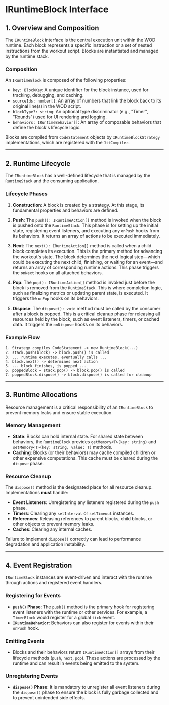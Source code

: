 # IRuntimeBlock Interface

## 1. Overview and Composition

The `IRuntimeBlock` interface is the central execution unit within the WOD runtime. Each block represents a specific instruction or a set of nested instructions from the workout script. Blocks are instantiated and managed by the runtime stack.

### Composition

An `IRuntimeBlock` is composed of the following properties:

-   `key: BlockKey`: A unique identifier for the block instance, used for tracking, debugging, and caching.
-   `sourceIds: number[]`: An array of numbers that link the block back to its original line(s) in the WOD script.
-   `blockType?: string`: An optional type discriminator (e.g., "Timer", "Rounds") used for UI rendering and logging.
-   `behaviors: IRuntimeBehavior[]`: An array of composable behaviors that define the block's lifecycle logic.

Blocks are compiled from `CodeStatement` objects by `IRuntimeBlockStrategy` implementations, which are registered with the `JitCompiler`.

---

## 2. Runtime Lifecycle

The `IRuntimeBlock` has a well-defined lifecycle that is managed by the `RuntimeStack` and the consuming application.

### Lifecycle Phases

1.  **Construction**: A block is created by a strategy. At this stage, its fundamental properties and behaviors are defined.

2.  **Push**: The `push(): IRuntimeAction[]` method is invoked when the block is pushed onto the `RuntimeStack`. This phase is for setting up the initial state, registering event listeners, and executing any `onPush` hooks from its behaviors. It returns an array of actions to be executed immediately.

3.  **Next**: The `next(): IRuntimeAction[]` method is called when a child block completes its execution. This is the primary method for advancing the workout's state. The block determines the next logical step—which could be executing the next child, finishing, or waiting for an event—and returns an array of corresponding runtime actions. This phase triggers the `onNext` hooks on all attached behaviors.

4.  **Pop**: The `pop(): IRuntimeAction[]` method is invoked just before the block is removed from the `RuntimeStack`. This is where completion logic, such as finalizing metrics or updating parent state, is executed. It triggers the `onPop` hooks on its behaviors.

5.  **Dispose**: The `dispose(): void` method must be called by the consumer after a block is popped. This is a critical cleanup phase for releasing all resources held by the block, such as event listeners, timers, or cached data. It triggers the `onDispose` hooks on its behaviors.

### Example Flow

```
1. Strategy compiles CodeStatement -> new RuntimeBlock(...)
2. stack.push(block) -> block.push() is called
3. ... runtime executes, eventually calls ...
4. block.next() -> determines next action
5. ... block finishes, is popped ...
6. poppedBlock = stack.pop() -> block.pop() is called
7. poppedBlock.dispose() -> block.dispose() is called for cleanup
```

---

## 3. Runtime Allocations

Resource management is a critical responsibility of an `IRuntimeBlock` to prevent memory leaks and ensure stable execution.

### Memory Management

-   **State**: Blocks can hold internal state. For shared state between behaviors, the `RuntimeBlock` provides `getMemory<T>(key: string)` and `setMemory<T>(key: string, value: T)` methods.
-   **Caching**: Blocks (or their behaviors) may cache compiled children or other expensive computations. This cache must be cleared during the `dispose` phase.

### Resource Cleanup

The `dispose()` method is the designated place for all resource cleanup. Implementations **must** handle:

-   **Event Listeners**: Unregistering any listeners registered during the `push` phase.
-   **Timers**: Clearing any `setInterval` or `setTimeout` instances.
-   **References**: Releasing references to parent blocks, child blocks, or other objects to prevent memory leaks.
-   **Caches**: Clearing any internal caches.

Failure to implement `dispose()` correctly can lead to performance degradation and application instability.

---

## 4. Event Registration

`IRuntimeBlock` instances are event-driven and interact with the runtime through actions and registered event handlers.

### Registering for Events

-   **`push()` Phase**: The `push()` method is the primary hook for registering event listeners with the runtime or other services. For example, a `TimerBlock` would register for a global `tick` event.
-   **`IRuntimeBehavior`**: Behaviors can also register for events within their `onPush` hook.

### Emitting Events

-   Blocks and their behaviors return `IRuntimeAction[]` arrays from their lifecycle methods (`push`, `next`, `pop`). These actions are processed by the runtime and can result in events being emitted to the system.

### Unregistering Events

-   **`dispose()` Phase**: It is mandatory to unregister all event listeners during the `dispose()` phase to ensure the block is fully garbage collected and to prevent unintended side effects.
